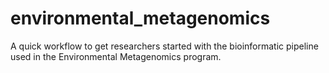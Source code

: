 # environmental_metagenomics
A quick workflow to get researchers started with the bioinformatic pipeline used in the Environmental Metagenomics program.

